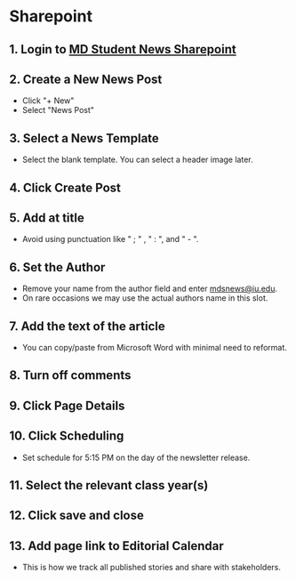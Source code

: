 # Sharepoint

## 1. Login to [MD Student News Sharepoint](https://indiana.sharepoint.com/sites/MedNet-MDSN) 

## 2. Create a New News Post

- Click "+ New"
- Select "News Post"

## 3. Select a News Template

- Select the blank template. You can select a header image later.

## 4. Click Create Post
 
## 5. Add at title

- Avoid using punctuation like " ; " , " : ", and " - ".

## 6. Set the Author

- Remove your name from the author field and enter mdsnews@iu.edu.
- On rare occasions we may use the actual authors name in this slot.

## 7. Add the text of the article

- You can copy/paste from Microsoft Word with minimal need to reformat.

## 8. Turn off comments

## 9. Click Page Details

## 10. Click Scheduling

- Set schedule for 5:15 PM on the day of the newsletter release.

## 11. Select the relevant class year(s) 

## 12. Click save and close

## 13. Add page link to Editorial Calendar

- This is how we track all published stories and share with stakeholders. 